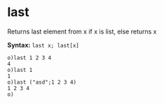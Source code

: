 # last

Returns last element from x if x is list, else returns x

**Syntax:** ```last x; last[x]```

```o
o)last 1 2 3 4
4
o)last 1
1
o)last ("asd";1 2 3 4)
1 2 3 4
o)
```
